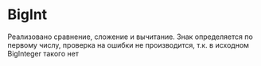 # BigInt
Реализовано сравнение, сложение и вычитание.
Знак определяется по первому числу, проверка на ошибки не производится, т.к. в исходном BigInteger такого нет
